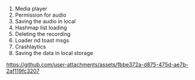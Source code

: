 1. Media player
2. Permission for audio
3. Saving the audio in local
4. Hashmap list loading
5. Deleting the recording
6. Loader nd toast msgs
7. Crashlaytics
8. Saving the data in local storage

https://github.com/user-attachments/assets/fbbe372a-d875-475d-ae7b-2af119fc3207

